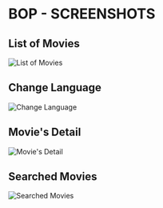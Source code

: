 # BOP - SCREENSHOTS

## List of Movies
![List of Movies](https://github.com/hoffsilva/bop/blob/development/Screenshots/movie-detail.jpeg)

## Change Language
![Change Language](https://github.com/hoffsilva/bop/blob/development/Screenshots/select-language.PNG)

## Movie's Detail
![Movie's Detail](https://github.com/hoffsilva/bop/blob/development/Screenshots/movie-detail.jpeg)

## Searched Movies
![Searched Movies](https://github.com/hoffsilva/bop/blob/development/Screenshots/search.PNG)




   
